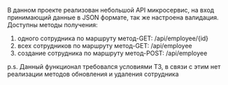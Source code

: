 В данном проекте реализован небольшой API микросервис, на вход принимающий данные в JSON формате, так же настроена валидация.
Доступны методы получения:
  1. одного сотрудника по маршруту метод-GET: /api/employee/{id}
  2. всех сотрудников по маршруту метод-GET: /api/employee
  3. создание сотрудника по маршруту метод-POST: /api/employee

p.s. Данный функционал требовался условиями ТЗ, в связи с этим нет реализации методов обновления и удаления сотрудника
